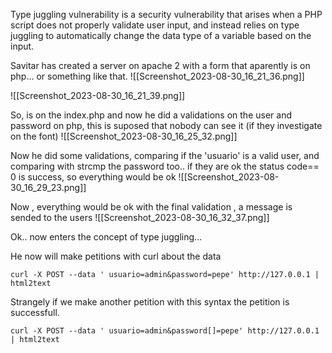 

  Type juggling vulnerability is a security vulnerability that arises when a PHP script does not properly validate user input, and instead relies on type juggling to automatically change the data type of a variable based on the input.

Savitar has created a server on apache 2 with a form that aparently is on php... or something like that.
![[Screenshot_2023-08-30_16_21_36.png]]

![[Screenshot_2023-08-30_16_21_39.png]]

So, is on the index.php and now he did a validations on the user and password on php, this is suposed that nobody can see it (if they investigate on the font)
![[Screenshot_2023-08-30_16_25_32.png]]



Now he did some validations, comparing if the 'usuario' is a valid user, and comparing with strcmp the password too.. if they are ok the status code== 0 is success, so everything would be ok
![[Screenshot_2023-08-30_16_29_23.png]]

Now , everything would be ok with the final validation , a message is sended to the users 
![[Screenshot_2023-08-30_16_32_37.png]]


Ok.. now enters the concept of type juggling... 

He now will make petitions with curl about the data

```
curl -X POST --data ' usuario=admin&password=pepe' http://127.0.0.1 | html2text
```

Strangely if we make another petition with this syntax the petition is successfull.

```
curl -X POST --data ' usuario=admin&password[]=pepe' http://127.0.0.1 | html2text
```
